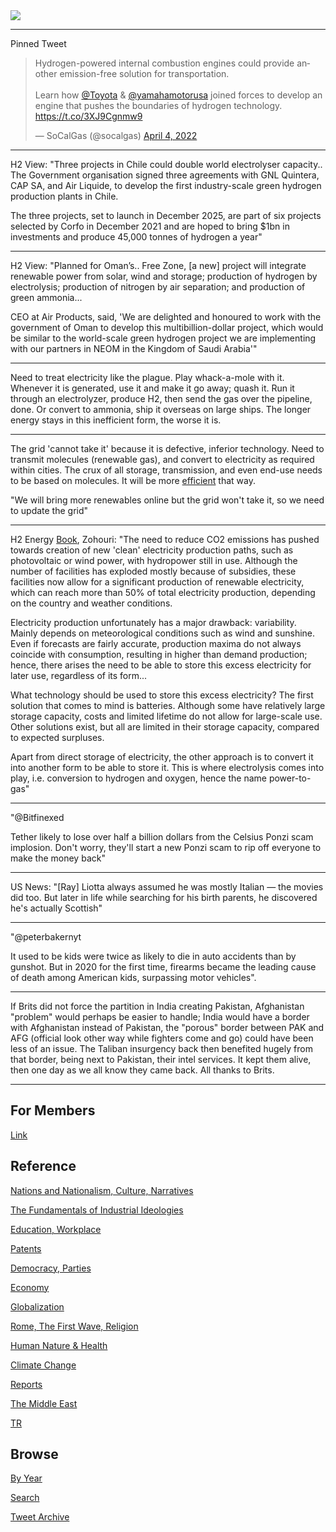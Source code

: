 <img src="https://drive.google.com/uc?export=view&id=1B2wf9R7AMH1d7Vw6e2mucLbIQ5NSjir7"/>

---

Pinned Tweet

<blockquote class="twitter-tweet"><p lang="en" dir="ltr">Hydrogen-powered internal combustion engines could provide another emission-free solution for transportation. <br><br>Learn how <a href="https://twitter.com/Toyota?ref_src=twsrc%5Etfw">@Toyota</a> &amp; <a href="https://twitter.com/YamahaMotorUSA?ref_src=twsrc%5Etfw">@yamahamotorusa</a> joined forces to develop an engine that pushes the boundaries of hydrogen technology. <a href="https://t.co/3XJ9Cgnmw9">https://t.co/3XJ9Cgnmw9</a></p>&mdash; SoCalGas (@socalgas) <a href="https://twitter.com/socalgas/status/1511060577828827139?ref_src=twsrc%5Etfw">April 4, 2022</a></blockquote> <script async src="https://platform.twitter.com/widgets.js" charset="utf-8"></script>

---

H2 View: "Three projects in Chile could double world electrolyser
capacity.. The Government organisation signed three agreements with
GNL Quintera, CAP SA, and Air Liquide, to develop the first
industry-scale green hydrogen production plants in Chile.

The three projects, set to launch in December 2025, are part of six
projects selected by Corfo in December 2021 and are hoped to bring
$1bn in investments and produce 45,000 tonnes of hydrogen a year"

---

H2 View: "Planned for Oman’s.. Free Zone, [a new] project will
integrate renewable power from solar, wind and storage; production of
hydrogen by electrolysis; production of nitrogen by air separation;
and production of green ammonia...

CEO at Air Products, said, 'We are delighted and honoured to work with
the government of Oman to develop this multibillion-dollar project,
which would be similar to the world-scale green hydrogen project we
are implementing with our partners in NEOM in the Kingdom of Saudi
Arabia'"

---

Need to treat electricity like the plague. Play whack-a-mole with
it. Whenever it is generated, use it and make it go away; quash
it. Run it through an electrolyzer, produce H2, then send the gas over
the pipeline, done. Or convert to ammonia, ship it overseas on large
ships. The longer energy stays in this inefficient form, the worse it
is.

---

The grid 'cannot take it' because it is defective, inferior
technology. Need to transmit molecules (renewable gas), and convert to
electricity as required within cities. The crux of all storage,
transmission, and even end-use needs to be based on molecules. It will
be more [efficient](https://pbs.twimg.com/media/EvdKNhvXAAE9Rr2?format=png&name=small)
that way.

"We will bring more renewables online but the grid won't take it, so we
need to update the grid"

---

H2 Energy [Book](https://www.amazon.com/Hydrogen-Energy-Challenges-Solutions-Cleaner/dp/3030066657),
Zohouri: "The need to reduce CO2 emissions has pushed
towards creation of new 'clean' electricity production paths, such as
photovoltaic or wind power, with hydropower still in use. Although the
number of facilities has exploded mostly because of subsidies, these
facilities now allow for a significant production of renewable
electricity, which can reach more than 50% of total electricity
production, depending on the country and weather conditions.

Electricity production unfortunately has a major drawback:
variability. Mainly depends on meteorological conditions such as wind
and sunshine. Even if forecasts are fairly accurate, production maxima
do not always coincide with consumption, resulting in higher than
demand production; hence, there arises the need to be able to store
this excess electricity for later use, regardless of its form...

What technology should be used to store this excess electricity? The
first solution that comes to mind is batteries. Although some have
relatively large storage capacity, costs and limited lifetime do not
allow for large-scale use. Other solutions exist, but all are limited
in their storage capacity, compared to expected surpluses.

Apart from direct storage of electricity, the other approach is to
convert it into another form to be able to store it. This is where
electrolysis comes into play, i.e. conversion to hydrogen and oxygen,
hence the name power-to-gas"

---

"@Bitfinexed

Tether likely to lose over half a billion dollars from the Celsius
Ponzi scam implosion. Don't worry, they'll start a new Ponzi scam to
rip off everyone to make the money back"

---

US News: "[Ray] Liotta always assumed he was mostly Italian — the
movies did too. But later in life while searching for his birth
parents, he discovered he's actually Scottish"

---

"@peterbakernyt

It used to be kids were twice as likely to die in auto accidents than
by gunshot. But in 2020 for the first time, firearms became the
leading cause of death among American kids, surpassing motor vehicles".

---

If Brits did not force the partition in India creating Pakistan,
Afghanistan "problem" would perhaps be easier to handle; India would
have a border with Afghanistan instead of Pakistan, the "porous"
border between PAK and AFG (official look other way while fighters
come and go) could have been less of an issue. The Taliban insurgency
back then benefited hugely from that border, being next to Pakistan,
their intel services. It kept them alive, then one day as we all know
they came back. All thanks to Brits.

---

## For Members

[Link](https://thirdwave-members.herokuapp.com)

## Reference

[Nations and Nationalism, Culture, Narratives](/2013/02/nations-and-nationalism.md)

[The Fundamentals of Industrial Ideologies](/2011/04/fundamentals-of-industrial-ideologies.md)

[Education, Workplace](2017/09/education-workplace.md)

[Patents](/2018/09/patents.md)

[Democracy, Parties](/2016/11/democracy.md)

[Economy](/2018/05/economy.md)

[Globalization](/2018/09/globalization.md)

[Rome, The First Wave, Religion](/2017/12/rome.md)

[Human Nature & Health](/2020/07/human-nature.md)

[Climate Change](/2018/12/climate.md)

[Reports](/2019/05/reports.md)

[The Middle East](/2019/07/middleeast.md)

[TR](../tr)

## Browse

[By Year](years.md)

[Search](search.html)

[Tweet Archive](/tweets/README.md)


